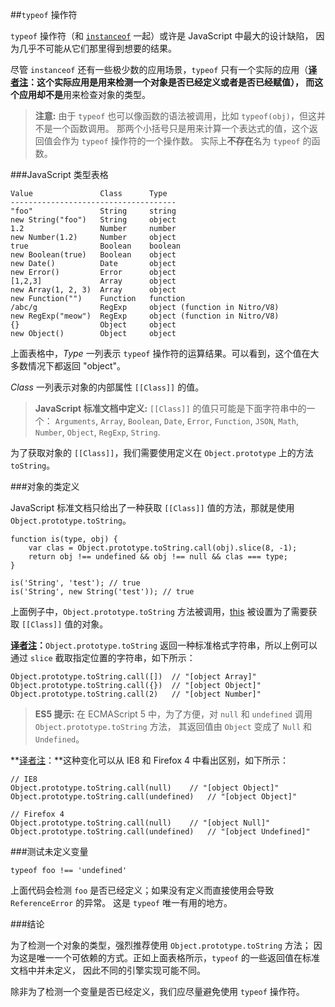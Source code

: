 ﻿##`typeof` 操作符

`typeof` 操作符（和 [`instanceof`](#types.instanceof) 一起）或许是 JavaScript 中最大的设计缺陷，
因为几乎不可能从它们那里得到想要的结果。

尽管 `instanceof` 还有一些极少数的应用场景，`typeof` 只有一个实际的应用（**[译者注][30]：**这个实际应用是用来检测一个对象是否已经定义或者是否已经赋值），
而这个应用却**不是**用来检查对象的类型。

> **注意:** 由于 `typeof` 也可以像函数的语法被调用，比如 `typeof(obj)`，但这并不是一个函数调用。
> 那两个小括号只是用来计算一个表达式的值，这个返回值会作为 `typeof` 操作符的一个操作数。
> 实际上**不存在**名为 `typeof` 的函数。

###JavaScript 类型表格

    Value               Class      Type
    -------------------------------------
    "foo"               String     string
    new String("foo")   String     object
    1.2                 Number     number
    new Number(1.2)     Number     object
    true                Boolean    boolean
    new Boolean(true)   Boolean    object
    new Date()          Date       object
    new Error()         Error      object
    [1,2,3]             Array      object
    new Array(1, 2, 3)  Array      object
    new Function("")    Function   function
    /abc/g              RegExp     object (function in Nitro/V8)
    new RegExp("meow")  RegExp     object (function in Nitro/V8)
    {}                  Object     object
    new Object()        Object     object

上面表格中，*Type* 一列表示 `typeof` 操作符的运算结果。可以看到，这个值在大多数情况下都返回 "object"。

*Class* 一列表示对象的内部属性 `[[Class]]` 的值。

> **JavaScript 标准文档中定义:** `[[Class]]` 的值只可能是下面字符串中的一个：
> `Arguments`, `Array`, `Boolean`, `Date`, `Error`, 
> `Function`, `JSON`, `Math`, `Number`, `Object`, `RegExp`, `String`.

为了获取对象的 `[[Class]]`，我们需要使用定义在 `Object.prototype` 上的方法 `toString`。

###对象的类定义

JavaScript 标准文档只给出了一种获取 `[[Class]]` 值的方法，那就是使用 `Object.prototype.toString`。

    function is(type, obj) {
        var clas = Object.prototype.toString.call(obj).slice(8, -1);
        return obj !== undefined && obj !== null && clas === type;
    }
    
    is('String', 'test'); // true
    is('String', new String('test')); // true

上面例子中，`Object.prototype.toString` 方法被调用，[this](#function.this) 被设置为了需要获取 `[[Class]]` 值的对象。

**[译者注][30]：**`Object.prototype.toString` 返回一种标准格式字符串，所以上例可以通过 `slice` 截取指定位置的字符串，如下所示：
	
	Object.prototype.toString.call([])	// "[object Array]"
	Object.prototype.toString.call({})	// "[object Object]"
	Object.prototype.toString.call(2)	// "[object Number]"

> **ES5 提示:** 在 ECMAScript 5 中，为了方便，对 `null` 和 `undefined` 调用 `Object.prototype.toString` 方法，
> 其返回值由 `Object` 变成了 `Null` 和 `Undefined`。


**[译者注][30]：**这种变化可以从 IE8 和 Firefox 4 中看出区别，如下所示：
	
	// IE8
	Object.prototype.toString.call(null)	// "[object Object]"
	Object.prototype.toString.call(undefined)	// "[object Object]"
	
	// Firefox 4
	Object.prototype.toString.call(null)	// "[object Null]"
	Object.prototype.toString.call(undefined)	// "[object Undefined]"
	
	
###测试未定义变量

    typeof foo !== 'undefined'

上面代码会检测 `foo` 是否已经定义；如果没有定义而直接使用会导致 `ReferenceError` 的异常。
这是 `typeof` 唯一有用的地方。


###结论

为了检测一个对象的类型，强烈推荐使用 `Object.prototype.toString` 方法；
因为这是唯一一个可依赖的方式。正如上面表格所示，`typeof` 的一些返回值在标准文档中并未定义，
因此不同的引擎实现可能不同。

除非为了检测一个变量是否已经定义，我们应尽量避免使用 `typeof` 操作符。


[30]: http://cnblogs.com/sanshi/


